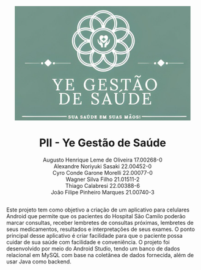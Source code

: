 <p align="center">
  <img width="460" height="300" src="app/src/main/res/drawable/saocamilo.png">
</p>

<h1 align="center" width="500"><strong>PII - Ye Gestão de Saúde</strong></h1>

<p align="center">
  Augusto Henrique Leme de Oliveira 17.00268-0<br>
  Alexandre Noriyuki Sasaki 22.00452-0<br>
  Cyro Conde Garone Morelli 22.00077-0<br>
  Wagner Silva Filho 21.01511-2<br>
  Thiago Calabresi 22.00388-6<br>
  João Filipe Pinheiro Marques 21.00740-3
</p>

##

<p aling="center">

Este projeto tem como objetivo a criação de um aplicativo para celulares Android que permite que os pacientes do Hospital São Camilo poderão marcar consultas, receber lembretes de consultas próximas, lembretes de seus medicamentos, resultados e interpretações de seus exames. O ponto principal desse aplicativo é criar facilidade para que o paciente possa cuidar de sua saúde com facilidade e conveniência. 
O projeto foi desenvolvido por meio do Android Studio, tendo um banco de dados relacional em MySQL com base na coletânea de dados fornecida, além de usar Java como backend.

</p>
